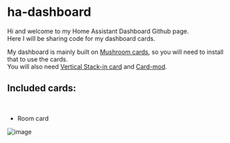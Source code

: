 # ha-dashboard

Hi and welcome to my Home Assistant Dashboard Github page.<br>
Here I will be sharing code for my dashboard cards.

My dashboard is mainly built on <a href="https://github.com/piitaya/lovelace-mushroom">Mushroom cards</a>, so you will need to install that to use the cards.<br>
You will also need <a href="https://github.com/ofekashery/vertical-stack-in-card">Vertical Stack-in card</a> and <a href="https://github.com/thomasloven/lovelace-card-mod">Card-mod</a>.

<h2>Included cards:</h2><br>

- Room card

![image](https://github.com/durrav/ha-dashboard/assets/58232568/c8472b16-d6c2-400e-8e31-f344e09b3ac6)


